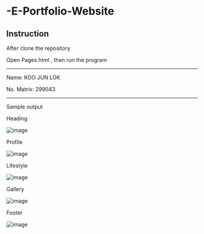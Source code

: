 ﻿# -E-Portfolio-Website

Instruction
---
After clone the repository

 Open Pages.html , then run the program

 ---
 
 Name: KOO JUN LOK
 
No. Matrix: 299043

---

Sample output

Heading

![image](https://github.com/user-attachments/assets/9f0020bc-faf1-4ed8-8d4c-745ea0279786)

Profile	

![image](https://github.com/user-attachments/assets/9aace485-4846-4346-8f54-60cfa851e61b)

Lifestyle

![image](https://github.com/user-attachments/assets/136e6fc5-6db7-4fc4-92df-96c3b5b19939)

Gallery

![image](https://github.com/user-attachments/assets/32883da4-3285-4943-aac6-c0ccf2b32bd6)

Footer

![image](https://github.com/user-attachments/assets/e3cd85f4-1527-40eb-bb25-46e5154feae1)
